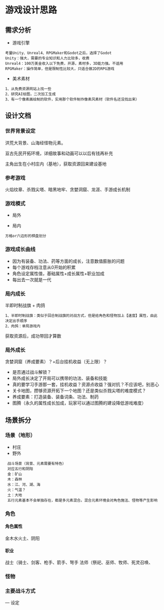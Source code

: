 # 游戏设计思路
## 需求分析
- 游戏引擎
```
考量Unity、Unreal4、RPGMaker和Godot之后，选择了Godot
Unity：强大，需要的专业知识和人力比较多，收费
Unreal4：100万美金收入以下免费，开源，素材多，3D能力强。不适用
RPGMaker：操作简单，但是限制性比较大，只适合做2D的RPG游戏
```
- 美术素材
```
1、从免费资源网站上找一些
2、研究AI绘图，二次加工生成
3、有一个像素画绘制的软件，实用那个软件制作像素风素材（软件名还没找出来）
```
## 设计文档
### 世界背景设定
洪荒大背景、山海经怪物元素。

亘古先民开拓环境，详细故事和动画可以以后有钱再补充

主角出生在小村庄内（基地），获取资源回来建设基地

### 参考游戏
火焰纹章、杀戮尖塔、暗黑地牢、贪婪洞窟、龙涯、手游成长机制
### 游戏模式
- 局外

- 局内
```
方格or六边形的棋盘划分
```
### 游戏成长曲线
- 因为有装备、功法、药等方面的成长，注意数值膨胀的问题
- 每个游戏存档注意从0开始的积累
- 角色设定属性值，基础属性+成长属性+职业加成
- 每出去一次就是一代
### 局内成长
半即时制战旗 + 肉鸽
```
1、半即时制战旗：类似于回合制战旗的对战方式，但是给角色和怪物加上【速度】属性，由此决定出手顺序
2、肉鸽：单局游戏内
```
获取资源后，成功带回才算数
### 局外成长
贪婪洞窟（养成要素）？+后台挂机收益（无上限）？
- 是否通过战斗解锁？
- 局外成长决定了开局可以携带的功法、装备和技能
- 真的要学习手游那一套，挂机收益？资源点收益？强对抗？不应该吧，别恶心
- 关卡地图，攒够资源开拓下一个地图？还是类似杀戮尖塔的难度模式？
- 养成要素：打造装备、装备词条、功法、制药
- 图腾（永久的属性成长加成，玩家可以通过图腾的建设降低游戏难度）
## 场景拆分
### 场景（地形）
- 村庄
- 野外
```
 战斗场景（背景、元素需要有特色）
 对应五行和阴阳
 金：矿山
 木：森林
 水：江、河、湖、海
 火：气温？
 土：大地
 五行元素基本不会单独存在，都是多元素混合。混合元素环境会对角色施法、怪物等产生影响
```
### 角色
#### 角色属性
金木水火土、阴阳 
#### 职业
战士（骑士、剑客、枪手、箭手、弩手
法师（祭祀、巫师、牧师、死灵召唤、
### 怪物

### 主要战斗方式
— 设定